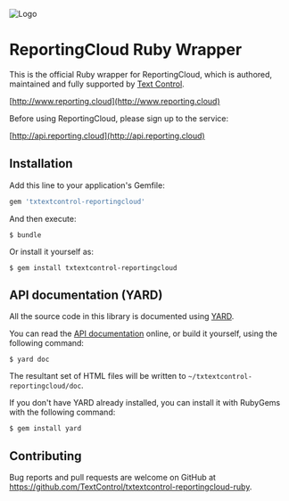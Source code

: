 ![Logo](https://raw.githubusercontent.com/TextControl/txtextcontrol-reportingcloud-ruby/master/resource/rc_logo_512.png)

# ReportingCloud Ruby Wrapper

This is the official Ruby wrapper for ReportingCloud, which is authored, maintained and fully supported by [Text Control](http://www.textcontrol.com).

[http://www.reporting.cloud](http://www.reporting.cloud)

Before using ReportingCloud, please sign up to the service:

[http://api.reporting.cloud](http://api.reporting.cloud)

## Installation

Add this line to your application's Gemfile:

```ruby
gem 'txtextcontrol-reportingcloud'
```

And then execute:

    $ bundle

Or install it yourself as:

    $ gem install txtextcontrol-reportingcloud

## API documentation (YARD)

All the source code in this library is documented using [YARD](http://yardoc.org/).

You can read the [API documentation](https://textcontrol.github.io/txtextcontrol-reportingcloud-ruby/) online, or build it yourself, using the following command:

    $ yard doc

The resultant set of HTML files will be written to `~/txtextcontrol-reportingcloud/doc`.

If you don't have YARD already installed, you can install it with RubyGems with the following command:

    $ gem install yard

## Contributing

Bug reports and pull requests are welcome on GitHub at https://github.com/TextControl/txtextcontrol-reportingcloud-ruby.

